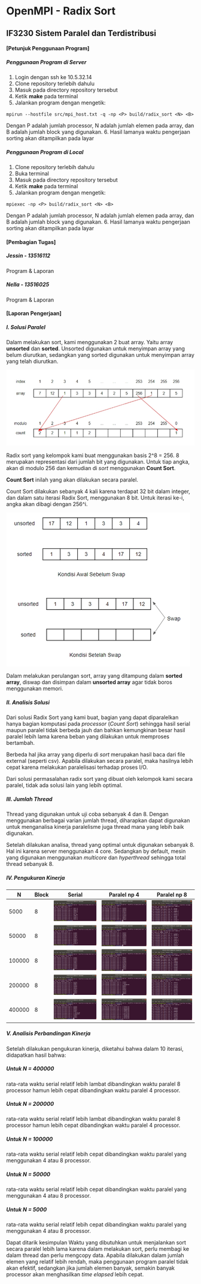 # OpenMPI - Radix Sort
## IF3230 Sistem Paralel dan Terdistribusi


#### [Petunjuk Penggunaan Program]
##### Penggunaan Program di Server
1. Login dengan ssh ke 10.5.32.14
2. Clone repository terlebih dahulu
3. Masuk pada directory repository tersebut
4. Ketik **make** pada terminal
5. Jalankan program dengan mengetik:
```
mpirun --hostfile src/mpi_host.txt -q -np <P> build/radix_sort <N> <B>
```
 Dengan P adalah jumlah processor, N adalah jumlah elemen pada array, dan B adalah jumlah block yang digunakan.
6. Hasil lamanya waktu pengerjaan sorting akan ditampilkan pada layar
<br>
##### Penggunaan Program di Local
1. Clone repository terlebih dahulu
2. Buka terminal
3. Masuk pada directory repository tersebut
4. Ketik **make** pada terminal
5. Jalankan program dengan mengetik:
```
mpiexec -np <P> build/radix_sort <N> <B>
```
Dengan P adalah jumlah processor, N adalah jumlah elemen pada array, dan B adalah jumlah block yang digunakan.
6. Hasil lamanya waktu pengerjaan sorting akan ditampilkan pada layar

#### [Pembagian Tugas]
##### Jessin - 13516112
Program & Laporan
##### Nella - 13516025
Program & Laporan

#### [Laporan Pengerjaan]
##### I. Solusi Paralel
Dalam melakukan sort, kami menggunakan 2 buat array. Yaitu array **unsorted** dan **sorted**. Unsorted digunakan untuk menyimpan array yang belum diurutkan, sedangkan yang sorted digunakan untuk menyimpan array yang telah diurutkan.

![](pictures/mod.jpg)

Radix sort yang kelompok kami buat menggunakan basis 2^8 = 256. 8 merupakan representasi dari jumlah bit yang digunakan. Untuk tiap angka, akan di modulo 256 dan kemudian di _sort_ menggunakan **Count Sort**.

**Count Sort** inilah yang akan dilakukan secara paralel.

Count Sort dilakukan sebanyak 4 kali karena terdapat 32 bit dalam integer, dan dalam satu iterasi Radix Sort, menggunakan 8 bit. Untuk iterasi ke-i, angka akan dibagi dengan 256^i.

![](pictures/swap.jpg)

Dalam melakukan perulangan sort, array yang ditampung dalam **sorted array**, diswap dan disimpan dalam **unsorted array** agar tidak boros menggunakan memori.

##### II. Analisis Solusi
Dari solusi Radix Sort yang kami buat, bagian yang dapat diparalelkan hanya bagian komputasi pada *processor* (*Count Sort*) sehingga hasil serial maupun paralel tidak berbeda jauh dan bahkan kemungkinan besar hasil paralel lebih lama karena beban yang dilakukan untuk memproses bertambah.

Berbeda hal jika array yang diperlu di *sort* merupakan hasil baca dari file external (seperti csv). Apabila dilakukan secara paralel, maka hasilnya lebih cepat karena melakukan paralelisasi terhadap proses I/O.

Dari solusi permasalahan radix sort yang dibuat oleh kelompok kami secara paralel, tidak ada solusi lain yang lebih optimal.

##### III. Jumlah Thread
Thread yang digunakan untuk uji coba sebanyak 4 dan 8. Dengan menggunakan berbagai varian jumlah thread, diharapkan dapat digunakan untuk menganalisa kinerja paralelisme juga thread mana yang lebih baik digunakan.

Setelah dilakukan analisa, thread yang optimal untuk digunakan sebanyak 8. Hal ini karena server menggunakan 4 core. Sedangkan by default, mesin yang digunakan menggunakan *multicore* dan *hyperthread* sehingga total thread sebanyak 8.

##### IV. Pengukuran Kinerja
| N | Block | Serial | Paralel np 4 | Paralel np 8
|----------|-----------|---------|-----------|-----------|
| 5000 | 8 | ![](pictures/Serial_5000_block8.png) | ![](pictures/Paralel4_5000_block8.png) | ![](pictures/Paralel8_5000_block8.png) |
|50000 | 8 | ![](pictures/Serial_50000_block8.png) | ![](pictures/Paralel4_50000_block8.png) | ![](pictures/Paralel8_50000_block8.png) |
| 100000 | 8 | ![](pictures/Serial_100000_block8.png) | ![](pictures/Paralel4_100000_block8.png) | ![](pictures/Paralel8_100000_block8.png) |
|200000 | 8 | ![](pictures/Serial_200000_block8.png) | ![](pictures/Paralel4_200000_block8.png) | ![](pictures/Paralel8_200000_block8.png) |
|400000 | 8 | ![](pictures/Serial_400000_block8.png) | ![](pictures/Paralel4_400000_block8.png) | ![](pictures/Paralel8_400000_block8.png) |


##### V. Analisis Perbandingan Kinerja
Setelah dilakukan pengukuran kinerja, diketahui bahwa dalam 10 iterasi, didapatkan hasil bahwa:

##### Untuk N = 400000
rata-rata waktu serial relatif lebih lambat dibandingkan waktu paralel 8 processor hamun lebih cepat dibandingkan waktu paralel 4 processor. <br>

##### Untuk N = 200000
rata-rata waktu serial relatif lebih lambat dibandingkan waktu paralel 8 processor hamun lebih cepat dibandingkan waktu paralel 4 processor. <br>

##### Untuk N = 100000
rata-rata waktu serial relatif lebih cepat dibandingkan waktu paralel yang menggunakan 4 atau 8 processor. <br>

##### Untuk N = 50000
rata-rata waktu serial relatif lebih cepat dibandingkan waktu paralel yang menggunakan 4 atau 8 processor. <br>

##### Untuk N = 5000
rata-rata waktu serial relatif lebih cepat dibandingkan waktu paralel yang menggunakan 4 atau 8 processor. <br>

Dapat ditarik kesimpulan Waktu yang dibutuhkan untuk menjalankan sort secara paralel lebih lama karena dalam melakukan sort, perlu membagi ke dalam thread dan perlu mengcopy data. Apabila dilakukan dalam jumlah elemen yang relatif lebih rendah, maka penggunaan program paralel tidak akan efektif, sedangkan jika jumlah elemen banyak, semakin banyak processor akan menghasilkan _time elapsed_ lebih cepat.
